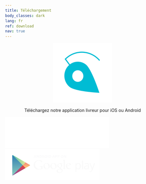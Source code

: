 ```yaml
---
title: Téléchargement
body_classes: dark
lang: fr
ref: download
nav: true
---
```


<p align="center">
     <img src="/img/logo-head.svg">
</p>
<p align="center">Téléchargez notre application livreur pour iOS ou Android</p>
<form name="view.form" layout="row" layout-xs="column" layout-align="center center">
    <md-button class="md-raised md-primary" href="https://itunes.apple.com/be/app/urbantz/id1163207492?mt=8" target="_blank"><img src="/img/apple-download.svg" style="height:100px"></md-button>
    &nbsp;
    <md-button class="md-raised md-primary" href="https://play.google.com/store/apps/details?id=com.urbantz" target="_blank"><img src="/img/android.svg" style="height:100px"></md-button>
</form>